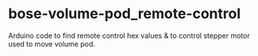 # bose-volume-pod_remote-control
Arduino code to find remote control hex values &amp; to control stepper motor used to move volume pod.
